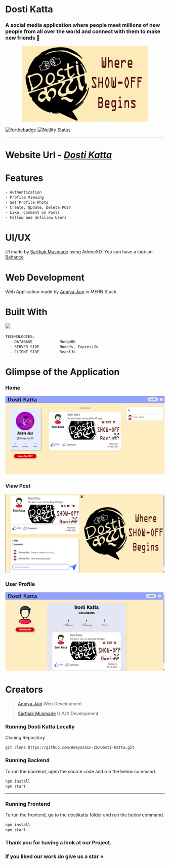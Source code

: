 # Dosti Katta
### A social media application where people meet millions of new people from all over the world and connect with them to make new friends 👬

<p align="center">
  <img src="Images/LogoWithBackground.png" width="400" title="Dosti Katta">
</p>


[![forthebadge](https://forthebadge.com/images/badges/built-with-love.svg)](https://forthebadge.com)
[![Netlify Status](https://api.netlify.com/api/v1/badges/55b3548f-b1d2-491f-b6a1-25e26c84f920/deploy-status)](https://app.netlify.com/sites/dostikatta/deploys)

---

# Website Url - <em>[Dosti Katta](https://dostikatta.netlify.app/)</em>


# Features
```
- Authentication
- Profile Viewing
- Set Profile Photo
- Create, Update, Delete POST
- Like, Comment on Posts
- Follow and Unfollow Users
```


# UI/UX
UI made by [Sarthak Musmade](https://github.com/Sarthak1812) using AdobeXD. You can have a look on [Behance](https://www.behance.net/gallery/113668161/Dosti-Katta)

# Web Development
Web Application made by [Ameya Jain](https://github.com/AmeyaJain-25) in MERN Stack. 


# Built With

<p>
  <img src="https://miro.medium.com/max/244/1*DX5Z6zWBnEPfQe508so1mQ.png" width="200">
</p>

```
TECHNOLOGIES:
  - DATABASE            MongoDb
  - SERVER SIDE         NodeJs, ExpressJs
  - CLIENT SIDE         ReactJs
```

# Glimpse of the Application

### Home
![alt text](https://github.com/AmeyaJain-25/Dosti-Katta/blob/master/Images/Home.png?raw=true)

### View Post
![alt text](https://github.com/AmeyaJain-25/Dosti-Katta/blob/master/Images/ViewPostImage.png?raw=true)

### User Profile 
![alt text](https://github.com/AmeyaJain-25/Dosti-Katta/blob/master/Images/OtherProfile.png?raw=true)

# Creators

>[Ameya Jain](https://github.com/AmeyaJain-25)
Web Development
 
>[Sarthak Musmade](https://github.com/Sarthak1812)
UI/UX Development 
 



### Running Dosti Katta Locally
Cloning Repository
```
git clone https://github.com/AmeyaJain-25/Dosti-Katta.git
``` 

### Running Backend
To run the backend, open the source code and run the below command.
```
npm install
npm start
```



---
### Running Frontend
To run the frontend, go to the dostikatta folder and run the below command.
```
npm install
npm start
```


### Thank you for having a look at our Project.
### If you liked our work do give us a star :star: